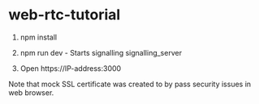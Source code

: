 # web-rtc-tutorial

1. npm install

2. npm run dev - Starts signalling signalling_server

3. Open https://IP-address:3000

Note that mock SSL certificate was created to by pass security issues in web browser.
